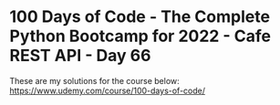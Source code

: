 # 100 Days of Code - The Complete Python Bootcamp for 2022 - Cafe REST API - Day 66

These are my solutions for the course below:<br>
https://www.udemy.com/course/100-days-of-code/